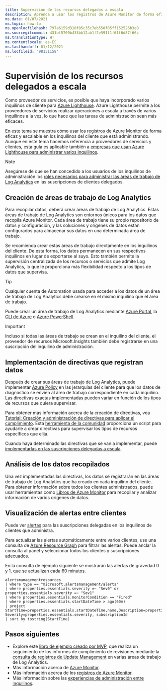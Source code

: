 ```yaml
---
title: Supervisión de los recursos delegados a escala
description: Aprenda a usar los registros de Azure Monitor de forma eficaz y escalable en los inquilinos del cliente que está administrando.
ms.date: 01/07/2021
ms.topic: how-to
ms.openlocfilehash: 797a6159d310f85c35c7eb550f05ff152526b3e8
ms.sourcegitcommit: 431bf5709b433bb12ab1f2e591f1f61f6d87f66c
ms.translationtype: HT
ms.contentlocale: es-ES
ms.lasthandoff: 01/12/2021
ms.locfileid: "98131158"
---
```

# <a name="monitor-delegated-resources-at-scale"></a>Supervisión de los recursos delegados a escala

Como proveedor de servicios, es posible que haya incorporado varios inquilinos de cliente para [Azure Lighthouse](../overview.md). Azure Lighthouse permite a los proveedores de servicios realizar operaciones a escala a través de varios inquilinos a la vez, lo que hace que las tareas de administración sean más eficaces.

En este tema se muestra cómo usar los [registros de Azure Monitor](../../azure-monitor/platform/data-platform-logs.md) de forma eficaz y escalable en los inquilinos del cliente que está administrando. Aunque en este tema hacemos referencia a proveedores de servicios y clientes, esta guía es aplicable también a [empresas que usan Azure Lighthouse para administrar varios inquilinos](../concepts/enterprise.md).

> [!NOTE]
> Asegúrese de que se han concedido a los usuarios de los inquilinos de administración los [roles necesarios para administrar las áreas de trabajo de Log Analytics](../../azure-monitor/platform/manage-access.md#manage-access-using-azure-permissions) en las suscripciones de clientes delegados.

## <a name="create-log-analytics-workspaces"></a>Creación de áreas de trabajo de Log Analytics

Para recopilar datos, deberá crear áreas de trabajo de Log Analytics. Estas áreas de trabajo de Log Analytics son entornos únicos para los datos que recopila Azure Monitor. Cada área de trabajo tiene su propio repositorio de datos y configuración, y las soluciones y orígenes de datos están configurados para almacenar sus datos en una determinada área de trabajo.

Se recomienda crear estas áreas de trabajo directamente en los inquilinos del cliente. De esta forma, los datos permanecen en sus respectivos inquilinos en lugar de exportarse al suyo. Esto también permite la supervisión centralizada de los recursos o servicios que admite Log Analytics, lo que le proporciona más flexibilidad respecto a los tipos de datos que supervisa.

> [!TIP]
> Cualquier cuenta de Automation usada para acceder a los datos de un área de trabajo de Log Analytics debe crearse en el mismo inquilino que el área de trabajo.

Puede crear un área de trabajo de Log Analytics mediante [Azure Portal](../../azure-monitor/learn/quick-create-workspace.md), la [CLI de Azure](../../azure-monitor/learn/quick-create-workspace-cli.md) o [Azure PowerShell](../../azure-monitor/platform/powershell-workspace-configuration.md).

> [!IMPORTANT]
> Incluso si todas las áreas de trabajo se crean en el inquilino del cliente, el proveedor de recursos Microsoft.Insights también debe registrarse en una suscripción del inquilino de administración.

## <a name="deploy-policies-that-log-data"></a>Implementación de directivas que registran datos

Después de crear sus áreas de trabajo de Log Analytics, puede implementar [Azure Policy](../../governance/policy/index.yml) en las jerarquías del cliente para que los datos de diagnóstico se envíen al área de trabajo correspondiente en cada inquilino. Las directivas exactas implementadas pueden variar en función de los tipos de recursos que quiera supervisar.

Para obtener más información acerca de la creación de directivas, vea [Tutorial: Creación y administración de directivas para aplicar el cumplimiento](../../governance/policy/tutorials/create-and-manage.md). Esta [herramienta de la comunidad](https://github.com/Azure/Azure-Lighthouse-samples/tree/master/tools/azure-diagnostics-policy-generator) proporciona un script para ayudarle a crear directivas para supervisar los tipos de recursos específicos que elija.

Cuando haya determinado las directivas que se van a implementar, puede [implementarlas en las suscripciones delegadas a escala](policy-at-scale.md).

## <a name="analyze-the-gathered-data"></a>Análisis de los datos recopilados

Una vez implementadas las directivas, los datos se registrarán en las áreas de trabajo de Log Analytics que ha creado en cada inquilino del cliente. Para obtener información sobre todos los clientes administrados, puede usar herramientas como [Libros de Azure Monitor](../../azure-monitor/platform/workbooks-overview.md) para recopilar y analizar información de varios orígenes de datos.

## <a name="view-alerts-across-customers"></a>Visualización de alertas entre clientes

Puede ver [alertas](../../azure-monitor/platform/alerts-overview.md) para las suscripciones delegadas en los inquilinos de clientes que administra.

Para actualizar las alertas automáticamente entre varios clientes, use una consulta de [Azure Resource Graph](../../governance/resource-graph/overview.md) para filtrar las alertas. Puede anclar la consulta al panel y seleccionar todos los clientes y suscripciones adecuados.

En la consulta de ejemplo siguiente se mostrarán las alertas de gravedad 0 y 1, que se actualizan cada 60 minutos.

```kusto
alertsmanagementresources
| where type == "microsoft.alertsmanagement/alerts"
| where properties.essentials.severity =~ "Sev0" or properties.essentials.severity =~ "Sev1"
| where properties.essentials.monitorCondition == "Fired"
| where properties.essentials.startDateTime > ago(60m)
| project StartTime=properties.essentials.startDateTime,name,Description=properties.essentials.description, Severity=properties.essentials.severity, subscriptionId
| sort by tostring(StartTime)
```

## <a name="next-steps"></a>Pasos siguientes

- Explore este [libro de ejemplo creado por MVP](https://github.com/scautomation/Azure-Automation-Update-Management-Workbooks), que realiza un seguimiento de los informes de cumplimiento de revisiones mediante la [consulta de registros de Update Management](../../automation/update-management/query-logs.md) en varias áreas de trabajo de Log Analytics. 
- Más información acerca de [Azure Monitor](../../azure-monitor/index.yml).
- Más información acerca de los [registros de Azure Monitor](../../azure-monitor/platform/data-platform-logs.md).
- Más información sobre las [experiencias de administración entre inquilinos](../concepts/cross-tenant-management-experience.md).